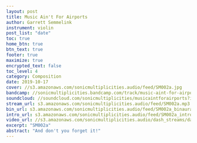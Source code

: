 ```yaml
---
layout: post
title: Music Ain't For Airports
author: Garrett Semmelink
instrument: violin
post_list: "date"
toc: true
home_btn: true
btn_text: true
footer: true
maximize: true
encrypted_text: false
toc_level: 4
category: Composition
date: 2019-10-17
cover: //s3.amazonaws.com/sonicmultiplicities.audio/feed/SM002a.jpg
bandcamp: //sonicmultiplicities.bandcamp.com/track/music-aint-for-airports
soundcloud: //soundcloud.com/sonicmultiplicities/musicaintforairports?in=sonicmultiplicities/sets/music-aint-for-airports
stream_url: s3.amazonaws.com/sonicmultiplicities.audio/feed/SM002a.mp3
bin_url: s3.amazonaws.com/sonicmultiplicities.audio/feed/SM002a_binaural.mp3
intro_url: s3.amazonaws.com/sonicmultiplicities.audio/feed/SM002a_intro.mp3
video_url: //s3.amazonaws.com/sonicmultiplicities.audio/dash_streams/dash14/dash.mpd
excerpt: "SM002a"
abstract: "And don't you forget it!"
---
```

